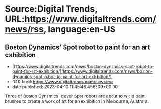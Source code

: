 # Source:Digital Trends, URL:https://www.digitaltrends.com/news/rss, language:en-US

## Boston Dynamics’ Spot robot to paint for an art exhibition
 - [https://www.digitaltrends.com/news/boston-dynamics-spot-robot-to-paint-for-art-exhibition/](https://www.digitaltrends.com/news/boston-dynamics-spot-robot-to-paint-for-art-exhibition/)
 - RSS feed: https://www.digitaltrends.com/news/rss
 - date published: 2023-04-10 11:45:48.456509+00:00

Three of Boston Dynamics' clever Spot robots are about to wield paint brushes to create a work of art for an exhibition in Melbourne, Australia.

